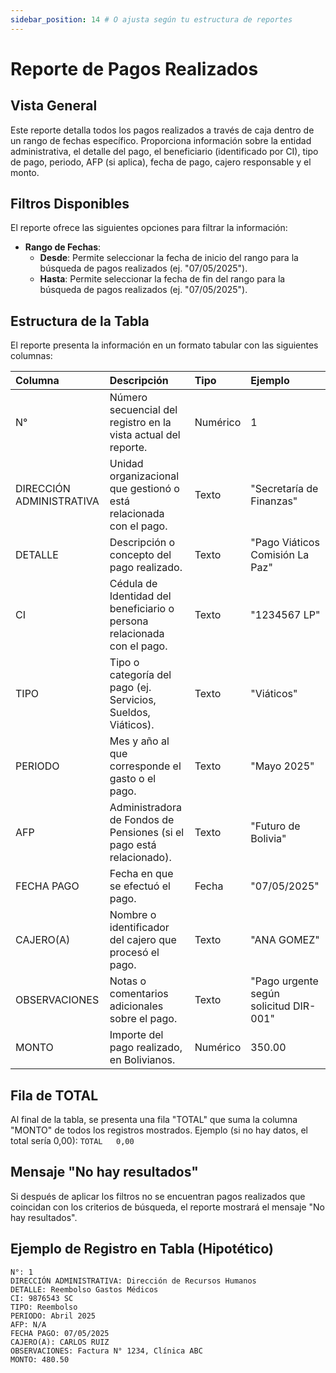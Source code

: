 ```yaml
---
sidebar_position: 14 # O ajusta según tu estructura de reportes
---
```


# Reporte de Pagos Realizados

## Vista General
Este reporte detalla todos los pagos realizados a través de caja dentro de un rango de fechas específico. Proporciona información sobre la entidad administrativa, el detalle del pago, el beneficiario (identificado por CI), tipo de pago, periodo, AFP (si aplica), fecha de pago, cajero responsable y el monto.

## Filtros Disponibles
El reporte ofrece las siguientes opciones para filtrar la información:

-   **Rango de Fechas**:
    *   **Desde**: Permite seleccionar la fecha de inicio del rango para la búsqueda de pagos realizados (ej. "07/05/2025").
    *   **Hasta**: Permite seleccionar la fecha de fin del rango para la búsqueda de pagos realizados (ej. "07/05/2025").

## Estructura de la Tabla
El reporte presenta la información en un formato tabular con las siguientes columnas:

| Columna                  | Descripción                                                                 | Tipo          | Ejemplo                                   |
| :----------------------- | :-------------------------------------------------------------------------- | :------------ | :---------------------------------------- |
| N°                       | Número secuencial del registro en la vista actual del reporte.              | Numérico      | 1                                         |
| DIRECCIÓN ADMINISTRATIVA | Unidad organizacional que gestionó o está relacionada con el pago.          | Texto         | "Secretaría de Finanzas"                  |
| DETALLE                  | Descripción o concepto del pago realizado.                                  | Texto         | "Pago Viáticos Comisión La Paz"           |
| CI                       | Cédula de Identidad del beneficiario o persona relacionada con el pago.     | Texto         | "1234567 LP"                              |
| TIPO                     | Tipo o categoría del pago (ej. Servicios, Sueldos, Viáticos).               | Texto         | "Viáticos"                                |
| PERIODO                  | Mes y año al que corresponde el gasto o el pago.                            | Texto         | "Mayo 2025"                               |
| AFP                      | Administradora de Fondos de Pensiones (si el pago está relacionado).        | Texto         | "Futuro de Bolivia"                       |
| FECHA PAGO               | Fecha en que se efectuó el pago.                                            | Fecha         | "07/05/2025"                              |
| CAJERO(A)                | Nombre o identificador del cajero que procesó el pago.                      | Texto         | "ANA GOMEZ"                               |
| OBSERVACIONES            | Notas o comentarios adicionales sobre el pago.                              | Texto         | "Pago urgente según solicitud DIR-001"    |
| MONTO                    | Importe del pago realizado, en Bolivianos.                                  | Numérico      | 350.00                                    |

## Fila de TOTAL
Al final de la tabla, se presenta una fila "TOTAL" que suma la columna "MONTO" de todos los registros mostrados.
Ejemplo (si no hay datos, el total sería 0,00):
`TOTAL 	 0,00`

## Mensaje "No hay resultados"
Si después de aplicar los filtros no se encuentran pagos realizados que coincidan con los criterios de búsqueda, el reporte mostrará el mensaje "No hay resultados".

## Ejemplo de Registro en Tabla (Hipotético)
```plaintext
N°: 1
DIRECCIÓN ADMINISTRATIVA: Dirección de Recursos Humanos
DETALLE: Reembolso Gastos Médicos
CI: 9876543 SC
TIPO: Reembolso
PERIODO: Abril 2025
AFP: N/A
FECHA PAGO: 07/05/2025
CAJERO(A): CARLOS RUIZ
OBSERVACIONES: Factura N° 1234, Clínica ABC
MONTO: 480.50
```